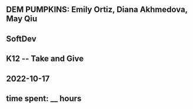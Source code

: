 ## DEM PUMPKINS: Emily Ortiz, Diana Akhmedova, May Qiu
## SoftDev
## K12 -- Take and Give
## 2022-10-17
## time spent: __ hours
